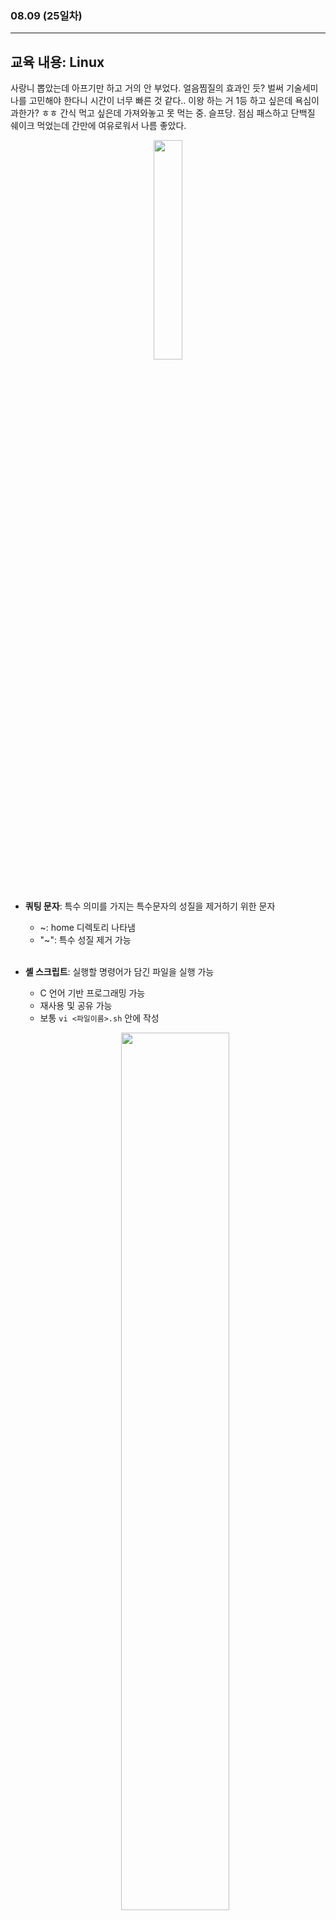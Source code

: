 ###  08.09 (25일차)
---
교육 내용: Linux
---
사랑니 뽑았는데 아프기만 하고 거의 안 부었다. 얼음찜질의 효과인 듯? 벌써 기술세미나를 고민해야 한다니 시간이 너무 빠른 것 같다.. 이왕 하는 거 1등 하고 싶은데 욕심이 과한가? ㅎㅎ 간식 먹고 싶은데 가져와놓고 못 먹는 중. 슬프당. 점심 패스하고 단백질 쉐이크 먹었는데 간만에 여유로워서 나름 좋았다. 
<p align="center">
<img src="https://github.com/user-attachments/assets/8c2724b3-ba14-4218-aef4-f229558270b4" width="30%" /> </p><br>

- **쿼팅 문자**: 특수 의미를 가지는 특수문자의 성질을 제거하기 위한 문자
  - ~: home 디렉토리 나타냄
  - "~": 특수 성질 제거 가능 
<br><br>

- **셸 스크립트**: 실행할 명령어가 담긴 파일을 실행 가능
  - C 언어 기반 프로그래밍 가능
  - 재사용 및 공유 가능
  - 보통 `vi <파일이름>.sh` 안에 작성
  <p align="center">
  <img src="https://github.com/user-attachments/assets/663095d4-40cc-4047-92cd-5ff394754b40" width="60%" /> </p><br>

- **셔뱅**: 주석 안에 느낌표는 실행을 위한 기호
  - `#!bin/bash` -> bash에서 실행해줌 
<br><br>

- 리눅스는 디렉터리도 파일 취급
<br><br>

- **리눅스 조건문**
  - `if [조건문] ~ then 실행문 elif ~ else`
  - 조건문 안에서 띄어쓰기 필수 

- **permission**: 파일 접근 권한
  - 권한이 없으면 permission denied 에러 발생
  - 권한 확인: `ls -al`
    <p align="center">
    <img src="https://github.com/user-attachments/assets/c79775cb-6e4f-4ce1-98b8-4c503a5376a1 " width="60%" /> </p>
  - 파일표시 - 소유자 권한- 그룹 권한 - 다른 사용자 권한 순서
  - r:읽기, w:쓰기, x:실행
  - 숫자 표기법 사용 가능: r=4, w=2, x=1 의 합으로 나타냄
  - **chmod**: 권한 변경 -> `chmod [권한][변경파일/디렉토리]`
<br><br>


***
<br> 

